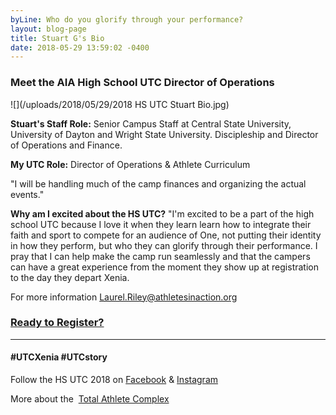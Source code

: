 ```yaml
---
byLine: Who do you glorify through your performance?
layout: blog-page
title: Stuart G's Bio
date: 2018-05-29 13:59:02 -0400
---
```

### Meet the AIA High School UTC Director of Operations

![](/uploads/2018/05/29/2018 HS UTC Stuart Bio.jpg)

**Stuart's Staff Role:** Senior Campus Staff at Central State University, University of Dayton and Wright State University. Discipleship and Director of Operations and Finance.

**My UTC Role:** Director of Operations & Athlete Curriculum

"I will be handling much of the camp finances and organizing the actual events."

**Why am I excited about the HS UTC?** "I'm excited to be a part of the high school UTC because I love it when they learn learn how to integrate their faith and sport to compete for an audience of One, not putting their identity in how they perform, but who they can glorify through their performance. I pray that I can help make the camp run seamlessly and that the campers can have a great experience from the moment they show up at registration to the day they depart Xenia.

For more information [Laurel.Riley@athletesinaction.org](mailto:laurel.riley@athletesinaction.org)

### [**Ready to Register?**](https://my.athletesinaction.org/public/forms/SCRC-Camp.aspx)

---

#### **#UTCXenia     #UTCstory**

Follow the HS UTC 2018 on  [Facebook](https://www.facebook.com/aiatotalathletecomplex/) & [Instagram](https://www.instagram.com/aia_sports_complex/)

More about the  [Total Athlete Complex](http://www.aiasportscomplex.com/)